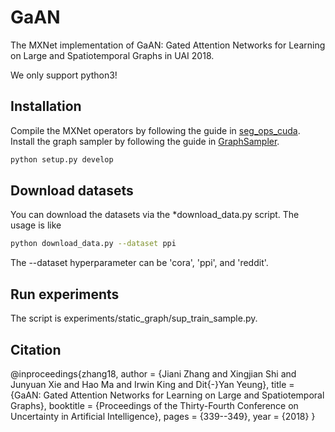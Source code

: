 # GaAN

The MXNet implementation of GaAN: Gated Attention Networks for Learning on Large and Spatiotemporal Graphs
 in UAI 2018.


We only support python3!

## Installation

Compile the MXNet operators by following the guide in [seg_ops_cuda](seg_ops_cuda).
Install the graph sampler by following the guide in [GraphSampler](GraphSampler).

```bash
python setup.py develop
```

## Download datasets
You can download the datasets via the *download_data.py script. The usage is like
```bash
python download_data.py --dataset ppi
```
The --dataset hyperparameter can be 'cora', 'ppi', and 'reddit'.

## Run experiments
The script is experiments/static_graph/sup_train_sample.py. 

## Citation
@inproceedings{zhang18,
  author    = {Jiani Zhang and Xingjian Shi and Junyuan Xie and Hao Ma and Irwin King and Dit{-}Yan Yeung},
  title     = {GaAN: Gated Attention Networks for Learning on Large and Spatiotemporal Graphs},
  booktitle = {Proceedings of the Thirty-Fourth Conference on Uncertainty in Artificial Intelligence},
  pages     = {339--349},
  year      = {2018}
}
